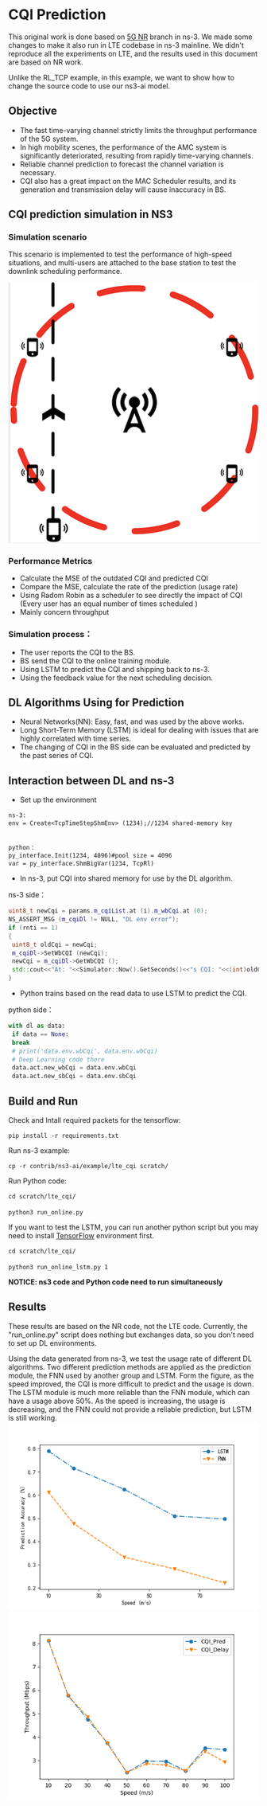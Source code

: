 # CQI Prediction
This original work is done based on [5G NR](https://5g-lena.cttc.es/) branch in ns-3. We made some changes to make it also run in LTE codebase in ns-3 mainline. We didn't reproduce all the experiments on LTE, and the results used in this document are based on NR work.

Unlike the RL_TCP example, in this example, we want to show how to change the source code to use our ns3-ai model. 
## Objective
- The fast time-varying channel strictly limits the throughput performance of the 5G system. 
- In high mobility scenes, the performance of the AMC system is significantly deteriorated, resulting from rapidly time-varying channels. 
- Reliable channel prediction to forecast the channel variation is necessary.
- CQI also has a great impact on the MAC Scheduler results, and its generation and transmission delay will cause inaccuracy in BS.


## CQI prediction simulation in NS3 


### Simulation scenario
This scenario is implemented to test the performance of high-speed situations, and multi-users are attached to the base station to test the downlink scheduling performance.

![scenario](figures/scene1.png)

### Performance Metrics
- Calculate the MSE of the outdated CQI and predicted CQI
- Compare the MSE, calculate the rate of the prediction (usage rate)
- Using Radom Robin as a scheduler to see directly the impact of CQI (Every user has an equal number of times scheduled )
- Mainly concern throughput





### Simulation process：

- The user reports the CQI to the BS. 
- BS send the CQI to the online training module.
- Using LSTM to predict the CQI and shipping back to ns-3. 
- Using the feedback value for the next scheduling decision.



## DL Algorithms Using for Prediction

- Neural Networks(NN): Easy, fast, and was used by the above works.
- Long Short-Term Memory (LSTM) is ideal for dealing with issues that are highly correlated with time series.
- The changing of CQI in the BS side can be evaluated and predicted by the past series of CQI. 



## Interaction between DL and ns-3


- Set up the environment

```
ns-3:
env = Create<TcpTimeStepShmEnv> (1234);//1234 shared-memory key


python：
py_interface.Init(1234, 4096)#pool size = 4096
var = py_interface.ShmBigVar(1234, TcpRl)
```



- In ns-3, put CQI into shared memory for use by the DL algorithm.

ns-3 side：

```cpp
uint8_t newCqi = params.m_cqiList.at (i).m_wbCqi.at (0);
NS_ASSERT_MSG (m_cqiDl != NULL, "DL env error");
if (rnti == 1)
{
 uint8_t oldCqi = newCqi;
 m_cqiDl->SetWbCQI (newCqi);
 newCqi = m_cqiDl->GetWbCQI ();
 std::cout<<"At: "<<Simulator::Now().GetSeconds()<<"s CQI: "<<(int)oldCqi<<"->"<<(int)newCqi<<std::endl;
}
```



- Python trains based on the read data to use LSTM to predict the CQI.

python side：

```python
with dl as data:
 if data == None:
 break
 # print('data.env.wbCqi', data.env.wbCqi)
 # Deep Learning code there
 data.act.new_wbCqi = data.env.wbCqi
 data.act.new_sbCqi = data.env.sbCqi
```



## Build and Run
Check and Intall required packets for the tensorflow:
```shell
pip install -r requirements.txt
```

Run ns-3 example:
```shell
cp -r contrib/ns3-ai/example/lte_cqi scratch/
```
Run Python code:
```shell
cd scratch/lte_cqi/

python3 run_online.py
```
If you want to test the LSTM, you can run another python script but you may need to install [TensorFlow](https://www.tensorflow.org/) environment first. 
```shell
cd scratch/lte_cqi/

python3 run_online_lstm.py 1
```    
**NOTICE: ns3 code and Python code need to run simultaneously**



## Results
These results are based on the NR code, not the LTE code. Currently, the "run_online.py" script does nothing but exchanges data, so you don't need to set up DL environments.

Using the data generated from ns-3, we test the usage rate of different DL algorithms. Two different prediction methods are applied as the prediction module, the FNN used by another group and LSTM. Form the figure, as the speed improved, the CQI is more difficult to predict and the usage is down. The LSTM module is much more reliable than the FNN module, which can have a usage above 50%. As the speed is increasing, the usage is decreasing, and the FNN could not provide a reliable prediction, but LSTM is still working.
![Accuracy](figures/accuracy_less.png)
![Throughput](figures/throughput.png)
